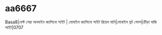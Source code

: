# aa6667
Basa8|বেস্ট সেরা অনলাইন ক্যাসিনো সাইট | মোবাইল ক্যাসিনো সাইট রিয়েল মানি|মোবাইল স্লট গেমস|ক্রীড়া বাজি সাইট|0707
